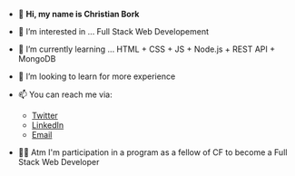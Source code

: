 - 👋 **Hi, my name is Christian Bork**

- 👀 I’m interested in ... Full Stack Web Developement
- 🌱 I’m currently learning ... HTML + CSS + JS + Node.js + REST API + MongoDB
- 💞️ I’m looking to learn for more experience
- 📫 You can reach me via: <ul> 
  <li><a href=https://twitter.com/Borkkriz>Twitter</a></li>
  <li><a href=https://www.linkedin.com/in/christian-bork-8a809b243>LinkedIn</a></li>
  <li><a href=mailto:christianbork.private@gmail.com>Email</a></li>
  </ul>

- 👨‍🎓 Atm I'm participation in a program as a fellow of CF to become a Full Stack Web Developer

<!---
Borkkris/Borkkris is a ✨ special ✨ repository because its `README.md` (this file) appears on your GitHub profile.
You can click the Preview link to take a look at your changes.
--->
